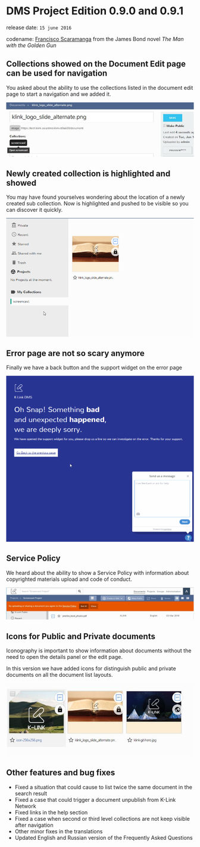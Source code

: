 # DMS Project Edition 0.9.0 and 0.9.1

release date: `15 june 2016`

codename: [Francisco Scaramanga](https://en.wikipedia.org/wiki/Francisco_Scaramanga) from the James Bond novel _The Man with the Golden Gun_


## Collections showed on the Document Edit page can be used for navigation

You asked about the ability to use the collections listed in the document edit page to start a navigation and we added it.

![Collection links on edit page](./img/dms-navigate-collections-from-edit-page.JPG)


## Newly created collection is highlighted and showed

You may have found yourselves wondering about the location of a newly created sub collection. Now is highlighted and pushed to be visible so you can discover it quickly.

![Collection creation notice](./img/dms-collection-creation.gif)

## Error page are not so scary anymore

Finally we have a back button and the support widget on the error page

![New error page](./img/dms_new_error_page.gif)


## Service Policy

We heard about the ability to show a Service Policy with information about copyrighted materials upload and code of conduct.

![Notice for users](../img/document-policy-notice.JPG)


## Icons for Public and Private documents

Iconography is important to show information about documents without the need to open the details panel or the edit page.

In this version we have added icons for distinguish public and private documents on all the document list layouts.

![public and private icons](../documents/img/grid-view.JPG)


## Other features and bug fixes

- Fixed a situation that could cause to list twice the same document in the search result
- Fixed a case that could trigger a document unpublish from K-Link Network
- Fixed links in the help section
- Fixed a case when second or third level collections are not keep visible after navigation
- Other minor fixes in the translations
- Updated English and Russian version of the Frequently Asked Questions
